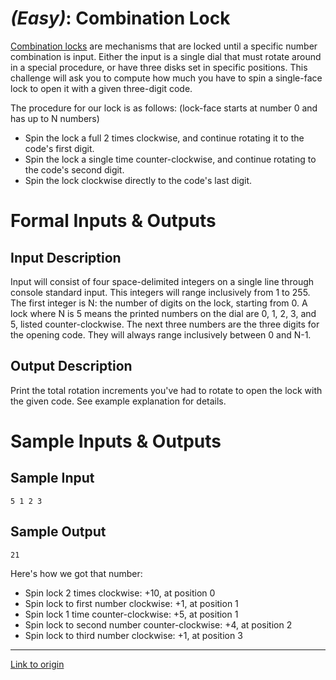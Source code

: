 # [](#EasyIcon) *(Easy)*: Combination Lock

[Combination locks](http://en.wikipedia.org/wiki/Combination_lock) are mechanisms that are locked until a specific number combination is input. Either the input is a single dial that must rotate around in a special procedure, or have three disks set in specific positions. This challenge will ask you to compute how much you have to spin a single-face lock to open it with a given three-digit code.

The procedure for our lock is as follows: (lock-face starts at number 0 and has up to N numbers)

+ Spin the lock a full 2 times clockwise, and continue rotating it to the code's first digit.
+ Spin the lock a single time counter-clockwise, and continue rotating to the code's second digit.
+ Spin the lock clockwise directly to the code's last digit.

# Formal Inputs & Outputs
## Input Description

Input will consist of four space-delimited integers on a single line through console standard input. This integers will range inclusively from 1 to 255. The first integer is N: the number of digits on the lock, starting from 0. A lock where N is 5 means the printed numbers on the dial are 0, 1, 2, 3, and 5, listed counter-clockwise. The next three numbers are the three digits for the opening code. They will always range inclusively between 0 and N-1.

## Output Description

Print the total rotation increments you've had to rotate to open the lock with the given code. See example explanation for details.

# Sample Inputs & Outputs
## Sample Input

    5 1 2 3

## Sample Output

    21

Here's how we got that number:

+ Spin lock 2 times clockwise: +10, at position 0
+ Spin lock to first number clockwise: +1, at position 1
+ Spin lock 1 time counter-clockwise: +5, at position 1
+ Spin lock to second number counter-clockwise: +4, at position 2
+ Spin lock to third number clockwise: +1, at position 3

---

[Link to origin](https://www.reddit.com/r/dailyprogrammer/1v4cjd)